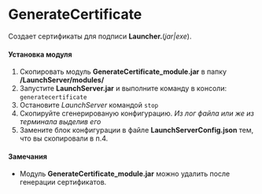 # GenerateCertificate

Создает сертификаты для подписи **Launcher.**(*jar\|exe*).

#### Установка модуля

1. Скопировать модуль **GenerateCertificate_module.jar** в папку **/LaunchServer/modules/**
2. Запустите **LaunchServer.jar** и выполните команду в консоли: `generatecertificate`
3. Остановите *LaunchServer* командой `stop`
4. Скопируйте сгенерированую конфигурацию.
   *Из лог файла или же из терминала выделив его*
5. Замените блок конфигурации в файле **LaunchServerConfig.json** тем, что вы скопировали в п.4.

#### Замечания

- Модуль **GenerateCertificate_module.jar** можно удалить после генерации сертификатов.
